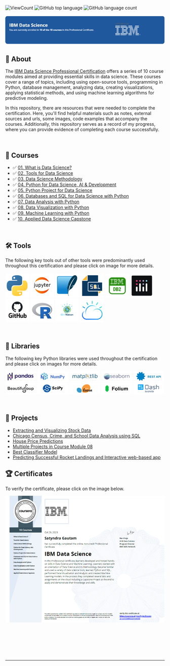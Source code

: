 
![ViewCount](https://views.whatilearened.today/views/github/satyndragautam/IBM-Data-Science-Cert.svg?cache=remove)
![GitHub top language](https://img.shields.io/github/languages/top/satyndragautam/IBM-Data-Science-Cert?style=flat)
![GitHub language count](https://img.shields.io/github/languages/count/satyndragautam/IBM-Data-Science-Cert?style=flat)


![IBM](https://github.com/satyndragautam/IBM-Data-Science-Cert/blob/main/images/header.png)

## 📄 About
The <a href="https://www.coursera.org/professional-certificates/ibm-data-science">IBM Data Science Professional Certification</a> 
offers a series of 10 course modules aimed at providing essential skills in data science. These courses cover a range of topics, including using open-source tools, programming in Python, database management, analyzing data, creating visualizations, applying statistical methods, and using machine learning algorithms for predictive modeling.

In this repository, there are resources that were needed to complete the certification. Here, you'll find helpful materials such as notes, external sources and urls, some images, code examples that accompany the courses. Additionally, this repository serves as a record of my progress, where you can provide evidence of completing each course successfully.


<br>

## 📑 Courses
- :white_check_mark: [01. What is Data Science?](Course%201%20-%20What%20is%20Data%20Science)
- :white_check_mark: [02. Tools for Data Science](Course%202%20-%20Tools%20for%20Data%20Science)
- :white_check_mark: [03. Data Science Methodology](Course%203%20-%20Data%20Science%20Methodology)
- :white_check_mark: [04. Python for Data Science, AI & Development](Course%204%20-%20Python%20Programming%20for%20Data%20Science%20%26%20AI)
- :white_check_mark: [05. Python Project for Data Science](Course%205%20-%20Python%20Project)
- :white_check_mark: [06. Databases and SQL for Data Science with Python](Course%206%20-%20Databases%20%26%20SQL%20for%20DS%20with%20Python)
- :white_check_mark: [07. Data Analysis with Python](Course%207%20-%20Data%20Analysis%20with%20Python)
- :white_check_mark: [08. Data Visualization with Python](Course%208%20-%20Data%20Visualization%20with%20Python)
- :white_check_mark: [09. Machine Learning with Python](Course%209%20-%20Machine%20Learning%20with%20Python)
- :white_check_mark: [10. Applied Data Science Capstone](Course%2010%20-%20IBM%20Capstone%20Project)

<br>

## 🛠️ Tools
The following key tools out of other tools were predominantly used throughout this certification and please click on image for more details. <br> <br>
  <a href="https://www.python.org/" target="_blank"><img src="https://github.com/satyndragautam/IBM-Data-Science-Cert/blob/main/images/python_img.png" height="75"></a>
  <a href="https://jupyter.org/" target="_blank"><img src="https://github.com/satyndragautam/IBM-Data-Science-Cert/blob/main/images/jupyter_notebook.png" height="75"></a>
  <a href="https://www.sqlite.org/index.html" target="_blank"><img src="https://github.com/satyndragautam/IBM-Data-Science-Cert/blob/main/images/sqlite.png" height="75"></a>
  <a href="https://en.wikipedia.org/wiki/SQL" target="_blank"><img src="https://github.com/satyndragautam/IBM-Data-Science-Cert/blob/main/images/SQL.png" height="75"></a>
  <a href="https://www.ibm.com/products/db2" target="_blank"><img src="https://github.com/satyndragautam/IBM-Data-Science-Cert/blob/main/images/ibm.png" height="75"></a>
  <a href="https://plotly.com/" target="_blank"><img src="https://github.com/satyndragautam/IBM-Data-Science-Cert/blob/main/images/plotly.png" height="75"></a>
  <a href="https://github.com/" target="_blank"><img src="https://github.com/satyndragautam/IBM-Data-Science-Cert/blob/main/images/github.png" height="75"></a>
  <a href="https://www.rstudio.com/categories/rstudio-ide/" target="_blank"><img src="https://github.com/satyndragautam/IBM-Data-Science-Cert/blob/main/images/r-prog.png" height="75"></a>
  <a href="https://www.ibm.com/watson" target="_blank"><img src="https://github.com/satyndragautam/IBM-Data-Science-Cert/blob/main/images/ibm-watson.png" height="75"></a>
  <a href="https://www.ibm.com/cloud" target="_blank"><img src="https://github.com/satyndragautam/IBM-Data-Science-Cert/blob/main/images/ibm-cloud.png" height="75"></a>

</p>

<br>

## 📖 Libraries
The following key Python libraries were used throughout the certification and please click on images for more details. <br> 
<p align="left">
  <a href="https://pandas.pydata.org/" target="_blank"><img  src="https://github.com/satyndragautam/IBM-Data-Science-Cert/blob/main/images/pandas.png" height="35"></a>
  <a href="https://numpy.org/" target="_blank"><img  src="https://github.com/satyndragautam/IBM-Data-Science-Cert/blob/main/images/numpy.png" height="35"></a>
  <a href="https://matplotlib.org/" target="_blank"><img  src="https://github.com/satyndragautam/IBM-Data-Science-Cert/blob/main/images/matplotlib.png" height="35"></a>
  <a href="https://seaborn.pydata.org/" target="_blank"><img  src="https://github.com/satyndragautam/IBM-Data-Science-Cert/blob/main/images/seaborn.png" height="35"></a>
  <a href="https://www.ibm.com/topics/rest-apis" target="_blank"><img  src="https://github.com/satyndragautam/IBM-Data-Science-Cert/blob/main/images/rest-api.png" height="35"></a>
  <a href="https://beautiful-soup-4.readthedocs.io/en/latest/" target="_blank"><img  src="https://github.com/satyndragautam/IBM-Data-Science-Cert/blob/main/images/beautifulsoup.png" height="35"></a>
  <a href="https://scipy.org/" target="_blank"><img  src="https://github.com/satyndragautam/IBM-Data-Science-Cert/blob/main/images/sci-py.png" height="35"></a>
  <a href="https://scikit-learn.org/stable/" target="_blank"><img  src="https://github.com/satyndragautam/IBM-Data-Science-Cert/blob/main/images/sci-kit.png" height="35"></a>
  <a href="https://pypi.org/project/folium/" target="_blank"><img  src="https://github.com/satyndragautam/IBM-Data-Science-Cert/blob/main/images/folium_png.png" height="35"></a>
  <a href="https://dash.plotly.com/" target="_blank"><img  src="https://github.com/satyndragautam/IBM-Data-Science-Cert/blob/main/images/dash.png" height="35"></a><br>
</p>

<br>

## 📂 Projects
- [Extracting and Visualizing Stock Data](https://github.com/satyndragautam/IBM-Data-Science-Cert/blob/main/Course%205%20-%20Python%20Project/Basic%20Share%20Price%20%26%20Revenue%20Analysis%20-%20Tesla%20%26%20GME.ipynb)
- [Chicago Census, Crime, and School Data Analysis using SQL](https://github.com/satyndragautam/IBM-Data-Science-Cert/tree/main/Course%206%20-%20Databases%20%26%20SQL%20for%20DS%20with%20Python)
- [House Price Predictions](https://github.com/satyndragautam/IBM-Data-Science-Cert/blob/main/Course%207%20-%20Data%20Analysis%20with%20Python/final_project_housing_pricing.ipynb)
- [Multiple Projects in Course Module 08](https://github.com/satyndragautam/IBM-Data-Science-Cert/tree/main/Course%208%20-%20Data%20Visualization%20with%20Python)
- [Best Classifier Model](https://github.com/satyndragautam/IBM-Data-Science-Cert/blob/main/Course%209%20-%20Machine%20Learning%20with%20Python/Final_assignment_machine_learning_with_python.ipynb)
- [Predicting Successful Rocket Landings and Interactive web-based app](https://github.com/satyndragautam/IBM-Data-Science-Cert/tree/main/Course%2010%20-%20IBM%20Capstone%20Project)


## 🏆 Certificates 
To verify the certificate, please click on the image below.

<p align="middle">
  <a href="https://coursera.org/share/1446ac5ea1095b5973117386cc2e75a4"><img src="https://github.com/satyndragautam/IBM-Data-Science-Cert/blob/main/images/ibm_certi.png" height="400"></a>

<br>
<br>
<br>
<br>
<br>
<br>
<br>

<hr>

